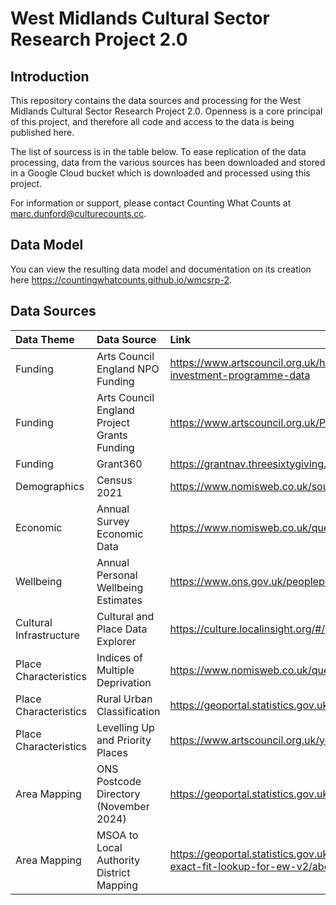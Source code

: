 # West Midlands Cultural Sector Research Project 2.0



## Introduction

This repository contains the data sources and processing for the West Midlands Cultural Sector Research Project 2.0.
Openness is a core principal of this project, and therefore all code and access to the data is being published here.

The list of sourcess is in the table below. To ease replication of the data processing, data from the various sources
has been downloaded and stored in a Google Cloud bucket which is downloaded and processed using this project.

For information or support, please contact Counting What Counts at marc.dunford@culturecounts.cc.



## Data Model

You can view the resulting data model and documentation on its creation here https://countingwhatcounts.github.io/wmcsrp-2.



## Data Sources

| Data Theme              | Data Source                                 | Link                                                                                                                                       |
| :---------------------- | :------------------------------------------ | :----------------------------------------------------------------------------------------------------------------------------------------- |
| Funding                 | Arts Council England NPO Funding            | https://www.artscouncil.org.uk/how-we-invest-public-money/2023-26-Investment-Programme/2023-26-investment-programme-data                   |
| Funding                 | Arts Council England Project Grants Funding | https://www.artscouncil.org.uk/ProjectGrants/project-grants-data                                                                           |
| Funding                 | Grant360                                    | https://grantnav.threesixtygiving.org/                                                                                                     |
| Demographics            | Census 2021                                 | https://www.nomisweb.co.uk/sources/census_2021_bulk                                                                                        |
| Economic                | Annual Survey Economic Data                 | https://www.nomisweb.co.uk/query/construct/summary.asp?mode=construct&version=0&dataset=17                                                 |
| Wellbeing               | Annual Personal Wellbeing Estimates         | https://www.ons.gov.uk/peoplepopulationandcommunity/wellbeing/datasets/headlineestimatesofpersonalwellbeing                                |
| Cultural Infrastructure | Cultural and Place Data Explorer            | https://culture.localinsight.org/#/map                                                                                                     |
| Place Characteristics   | Indices of Multiple Deprivation             | https://www.nomisweb.co.uk/query/construct/summary.asp?mode=construct&version=0&dataset=17                                                 |
| Place Characteristics   | Rural Urban Classification                  | https://geoportal.statistics.gov.uk/datasets/ons::rural-urban-classification-2011-of-msoas-in-ew/about                                     |
| Place Characteristics   | Levelling Up and Priority Places            | https://www.artscouncil.org.uk/your-area/priority-places-and-levelling-culture-places#t-in-page-nav-3                                      |
| Area Mapping            | ONS Postcode Directory (November 2024)      | https://geoportal.statistics.gov.uk/datasets/b54177d3d7264cd6ad89e74dd9c1391d/about                                                        |
| Area Mapping            | MSOA to Local Authority District Mapping    | https://geoportal.statistics.gov.uk/datasets/ons::msoa-2011-to-msoa-2021-to-local-authority-district-2022-exact-fit-lookup-for-ew-v2/about |